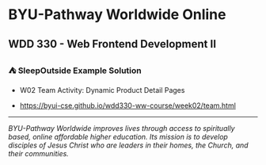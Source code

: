 # BYU-Pathway Worldwide Online
## WDD 330 - Web Frontend Development II

### ⛺ SleepOutside Example Solution

 - W02 Team Activity: Dynamic Product Detail Pages

 - https://byui-cse.github.io/wdd330-ww-course/week02/team.html

---
_BYU-Pathway Worldwide improves lives through access to spiritually based, online affordable higher education. Its mission is to develop disciples of Jesus Christ who are leaders in their homes, the Church, and their communities._
